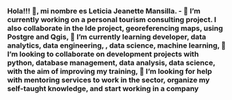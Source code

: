 ### Hola!!! 👋, mi nombre es Leticia Jeanette Mansilla. - 🔭 I’m currently working on a personal tourism consulting project. I also collaborate in the Ide project, georeferencing maps, using Postgre and Qgis, 🌱 I’m currently learning developer, data analytics, data engineering, , data science, machine learning, 👯 I’m looking to collaborate on development projects with python, database management, data analysis, data science, with the aim of improving my training, 🤔 I’m looking for help with mentoring services to work in the sector, organize my self-taught knowledge, and start working in a company

<!--
**Jeanette22/Jeanette22** is a ✨ _special_ ✨ repository because its `README.md` (this file) appears on your GitHub profile.

Here are some ideas to get you started:


- 📫 Contact: 

-->
